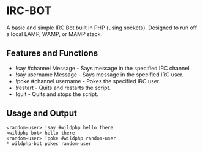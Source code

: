 IRC-BOT
=============
A basic and simple IRC Bot built in PHP (using sockets). 
Designed to run off a local LAMP, WAMP, or MAMP stack.

Features and Functions
-------
* !say #channel Message - Says message in the specified IRC channel.
* !say username Message - Says message in the specified IRC user.
* !poke #channel username - Pokes the specified IRC user.
* !restart - Quits and restarts the script.
* !quit - Quits and stops the script.

Usage and Output
-------
    <random-user> !say #wildphp hello there
    <wildphp-bot> hello there
    <random-user> !poke #wildphp random-user
    * wildphp-bot pokes random-user